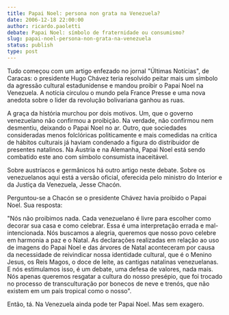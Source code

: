 ```yaml
---
title: Papai Noel: persona non grata na Venezuela?
date: 2006-12-18 22:00:00
author: ricardo.paoletti
debate: Papai Noel: símbolo de fraternidade ou consumismo? 
slug: papai-noel-persona-non-grata-na-venezuela
status: publish 
type: post
---
```


Tudo começou com um artigo enfezado no jornal "Últimas Notícias", de Caracas: o presidente Hugo Chávez teria resolvido peitar mais um símbolo da agressão cultural estadunidense e mandou proibir o Papai Noel na Venezuela. A notícia circulou o mundo pela France Presse e uma nova anedota sobre o lider da revolução bolivariana ganhou as ruas.  
  
A graça da história murchou por dois motivos. Um, que o governo venezuelano não confirmou a proibição. Na verdade, não confirmou nem desmentiu, deixando o Papai Noel no ar. Outro, que sociedades consideradas menos folclóricas politicamente e mais comedidas na crítica de hábitos culturais já haviam condenado a figura do distribuidor de presentes natalinos. Na Áustria e na Alemanha, Papai Noel está sendo combatido este ano com símbolo consumista inaceitável.  
  
Sobre austríacos e germânicos há outro artigo neste debate. Sobre os venezuelanos aqui está a versão oficial, oferecida pelo ministro do Interior e da Justiça da Venezuela, Jesse Chacón.  
  
Perguntou-se a Chacón se o presidente Chávez havia proibido o Papai Noel. Sua resposta:  
  
"Nós não proibimos nada. Cada venezuelano é livre para escolher como decorar sua casa e como celebrar. Essa é uma interpretação errada e mal-intencionada. Nós buscamos a alegria, queremos que nosso povo celebre em harmonia a paz e o Natal. As declarações realizadas em relação ao uso de imagens do Papai Noel e das árvores de Natal aconteceram por causa da necessidade de reivindicar nossa identidade cultural, que é o Menino Jesus, os Reis Magos, o doce de leite, as cantigas natalinas venezuelanas. E nós estimulamos isso, é um debate, uma defesa de valores, nada mais. Nós apenas queremos resgatar a cultura do nosso presépio, que foi trocado no processo de transculturação por bonecos de neve e trenós, que não existem em um país tropical como o nosso".  
  
Então, tá. Na Venezuela ainda pode ter Papai Noel. Mas sem exagero.
